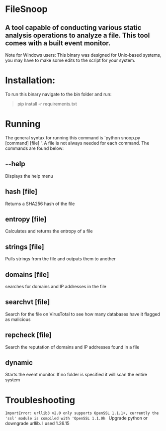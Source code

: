 # FileSnoop

## A tool capable of conducting various static analysis operations to analyze a file. This tool comes with a built event monitor. 
Note for Windows users: This binary was designed for Unix-based systems, you may have to make some edits to the script for your system.

# Installation:
To run this binary navigate to the bin folder and run:
> pip install -r requirements.txt


# Running 
The general syntax for running this command is 'python snoop.py [command] [file] '. A file is not always needed for each command. The commands are found below:

## --help

Displays the help menu

## hash [file]

Returns a SHA256 hash of the file

## entropy [file]

Calculates and returns the entropy of a file

## strings [file]

Pulls strings from the file and outputs them to another

## domains [file]

searches for domains and IP addresses in the file

## searchvt [file]

Search for the file on VirusTotal to see how many databases have it flagged as malicious

## repcheck [file]

Search the reputation of domains and IP addresses found in a file

## dynamic

Starts the event monitor. If no folder is specified it will scan the entire system


# Troubleshooting
`
ImportError: urllib3 v2.0 only supports OpenSSL 1.1.1+, currently the 'ssl' module is compiled with 'OpenSSL 1.1.0h 
`
Upgrade python or downgrade urllib. I used 1.26.15
